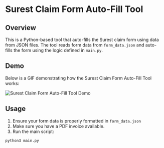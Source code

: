 # Surest Claim Form Auto-Fill Tool

## Overview
This is a Python-based tool that auto-fills the Surest claim form using data from JSON files. The tool reads form data from `form_data.json` and auto-fills the form using the logic defined in `main.py`.

## Demo

Below is a GIF demonstrating how the Surest Claim Form Auto-Fill Tool works:

![Surest Claim Form Auto-Fill Tool Demo](./demo.gif)


## Usage
1. Ensure your form data is properly formatted in `form_data.json`
2. Make sure you have a PDF invoice available.
3. Run the main script:

```bash
python3 main.py
```